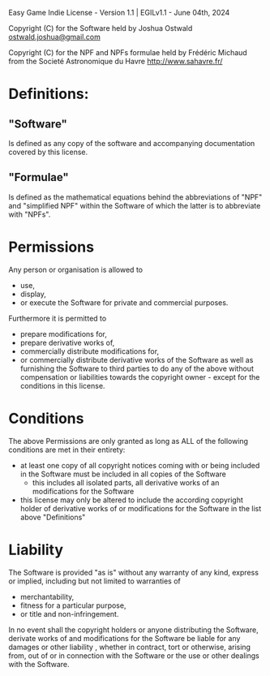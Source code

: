Easy Game Indie License - Version 1.1 | EGILv1.1 - June 04th, 2024

Copyright (C) for the Software held by Joshua Ostwald <ostwald.joshua@gmail.com>

Copyright (C) for the NPF and NPFs formulae held by Frédéric Michaud from the Societé Astronomique du Havre <http://www.sahavre.fr/>


# Definitions:
## "Software" 
Is defined as any copy of the software and accompanying documentation covered by
this license.

## "Formulae"
Is defined as the mathematical equations behind the abbreviations of "NPF" and "simplified NPF" within the Software of which the latter is to abbreviate with "NPFs".

# Permissions
Any person or organisation is allowed to
- use,
- display,
- or execute
the Software for private and commercial purposes.

Furthermore it is permitted to
- prepare modifications for,
- prepare derivative works of,
- commercially distribute modifications for,
- or commercially distribute derivative works of
the Software as well as furnishing the Software to third parties to do any of the above without compensation or liabilities towards the copyright owner - except for the conditions in this license.


# Conditions
The above Permissions are only granted as long as ALL of the following conditions are met in their entirety:
- at least one copy of all copyright notices coming with or being included in the Software must be included in all copies of the Software
  - this includes all isolated parts, all derivative works of an modifications for the Software
- this license may only be altered to include the according copyright holder of derivative works of or modifications for the Software in the list above "Definitions"

 
# Liability 
The Software is provided "as is" without any warranty of any kind, express or implied, including but not limited to warranties of
- merchantability,
- fitness for a particular purpose,
- or title and non-infringement.

In no event shall the copyright holders or anyone distributing the Software, derivate works of and modifications for the Software be liable for any
damages or other liability , whether in contract, tort or otherwise, arising from, out of or in connection with the Software or the use or other dealings with the Software.
